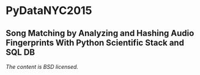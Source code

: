 # PyDataNYC2015

## Song Matching by Analyzing and Hashing Audio Fingerprints With Python Scientific Stack and SQL DB

_The content is BSD licensed._
